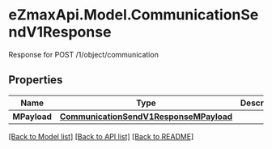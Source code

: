 # eZmaxApi.Model.CommunicationSendV1Response
Response for POST /1/object/communication

## Properties

Name | Type | Description | Notes
------------ | ------------- | ------------- | -------------
**MPayload** | [**CommunicationSendV1ResponseMPayload**](CommunicationSendV1ResponseMPayload.md) |  | 

[[Back to Model list]](../README.md#documentation-for-models) [[Back to API list]](../README.md#documentation-for-api-endpoints) [[Back to README]](../README.md)


